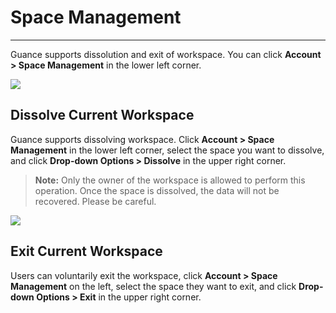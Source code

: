 # Space Management
---

Guance supports dissolution and exit of workspace. You can click **Account > Space Management** in the lower left corner.

![](img/3.space_management_2.png)



## Dissolve Current Workspace

Guance supports dissolving workspace. Click **Account > Space Management** in the lower left corner, select the space you want to dissolve, and click **Drop-down Options > Dissolve** in the upper right corner.

> **Note:** Only the owner of the workspace is allowed to perform this operation. Once the space is dissolved, the data will not be recovered. Please be careful.

![](img/3.space_management_5.png)



## Exit Current Workspace

Users can voluntarily exit the workspace, click **Account > Space Management** on the left, select the space they want to exit, and click **Drop-down Options > Exit** in the upper right corner.
